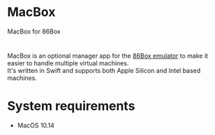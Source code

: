 # MacBox
 MacBox for 86Box

# 
MacBox is an optional manager app for the [86Box emulator](https://github.com/86Box/86Box) to make it easier to handle multiple virtual machines.
<br/>It's written in Swift and supports both Apple Silicon and Intel based machines.

# System requirements
* MacOS 10.14
